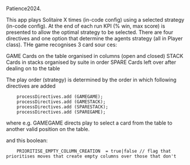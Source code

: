 Patience2024.

This app plays Solitaire X times (in-code config) using a selected strategy (in-code config). At the end of each run KPI (% win, max score) is presented
to allow the optimal strategy to be selected. There are four directives and one option that determine the agents strategy (all in Player class).
THe game recognises 3 card sour ces:

GAME  Cards on the table organised in columns (open and closed)
STACK Cards in stacks organised by suite in order 
SPARE Cards left over after dealing on to the table

The play order (strategy) is determined by the order in which following directives are added

        processDirectives.add (GAMEGAME);
        processDirectives.add (GAMESTACK);
        processDirectives.add (SPARESTACK);
        processDirectives.add (SPAREGAME);

where e.g. GAMEGAME directs play to select a card from the table to another valid position on the table.


and this boolean:

        PRIORITISE_EMPTY_COLUMN_CREATION  = true|false // flag that prioritises moves that create empty columns over those that don't
